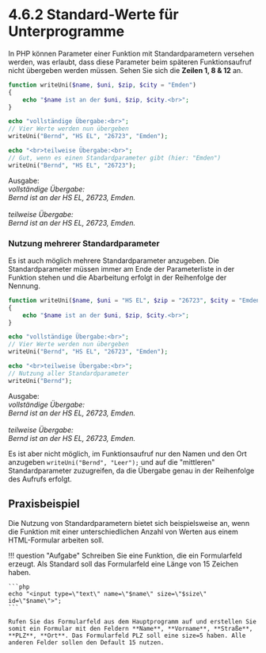 # 4.6.2 Standard-Werte für Unterprogramme

In PHP können Parameter einer Funktion mit Standardparametern versehen werden, was erlaubt, dass diese Parameter beim späteren Funktionsaufruf nicht übergeben werden müssen. Sehen Sie sich die **Zeilen 1, 8 & 12** an.

```php linenums="1"
function writeUni($name, $uni, $zip, $city = "Emden")
{
    echo "$name ist an der $uni, $zip, $city.<br>";
}

echo "vollständige Übergabe:<br>";
// Vier Werte werden nun übergeben
writeUni("Bernd", "HS EL", "26723", "Emden"); 

echo "<br>teilweise Übergabe:<br>";
// Gut, wenn es einen Standardparameter gibt (hier: "Emden")
writeUni("Bernd", "HS EL", "26723");
```

Ausgabe:<br>
*vollständige Übergabe:*<br>
*Bernd ist an der HS EL, 26723, Emden.*<br>
<br>
*teilweise Übergabe:*<br>
*Bernd ist an der HS EL, 26723, Emden.*

### Nutzung mehrerer Standardparameter

Es ist auch möglich mehrere Standardparameter anzugeben. Die Standardparameter müssen immer am Ende der Parameterliste in der Funktion stehen und die Abarbeitung erfolgt in der Reihenfolge der Nennung.

```php linenums="1"
function writeUni($name, $uni = "HS EL", $zip = "26723", $city = "Emden")
{
    echo "$name ist an der $uni, $zip, $city.<br>";
}

echo "vollständige Übergabe:<br>";
// Vier Werte werden nun übergeben
writeUni("Bernd", "HS EL", "26723", "Emden"); 

echo "<br>teilweise Übergabe:<br>";
// Nutzung aller Standardparameter
writeUni("Bernd");
```

Ausgabe:<br>
*vollständige Übergabe:*<br>
*Bernd ist an der HS EL, 26723, Emden.*<br>
<br>
*teilweise Übergabe:*<br>
*Bernd ist an der HS EL, 26723, Emden.*

Es ist aber nicht möglich, im Funktionsaufruf nur den Namen und den Ort anzugeben `writeUni("Bernd", "Leer");` und auf die "mittleren" Standardparameter zuzugreifen, da die Übergabe genau in der Reihenfolge des Aufrufs erfolgt.

## Praxisbeispiel

Die Nutzung von Standardparametern bietet sich beispielsweise an, wenn die Funktion mit einer unterschiedlichen Anzahl von Werten aus einem HTML-Formular arbeiten soll.

!!! question "Aufgabe"
    Schreiben Sie eine Funktion, die ein Formularfeld erzeugt. Als Standard soll das Formularfeld eine Länge von 15 Zeichen haben.
    
    ```php 
    echo "<input type=\"text\" name=\"$name\" size=\"$size\" id=\"$name\">";
    ```
    
    Rufen Sie das Formularfeld aus dem Hauptprogramm auf und erstellen Sie somit ein Formular mit den Feldern **Name**, **Vorname**, **Straße**, **PLZ**, **Ort**. Das Formularfeld PLZ soll eine size=5 haben. Alle anderen Felder sollen den Default 15 nutzen.

